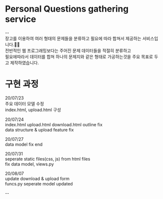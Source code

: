 # Personal Questions gathering service
--<br>
장고를 이용하여 여러 형태의 문제들을 분류하고 필요에 따라 합쳐서 제공하는 서비스입니다.👩‍💻 <br>
전반적인 웹 프로그래밍보다는 주어진 문제 데이터들을 적절히 분류하고 <br>
필요에따라서 데이터를 합쳐 하나의 문제지와 같은 형태로 가공하는것을 주요 목표로 두고 제작하였습니다. <br>


# 구현 과정 <br>

20/07/23 <br>
주요 데이터 모델 수정 <br>
index.html, upload.html 구성 <br>

20/07/24 <br>
index.html upload.html download.html outline fix <br>
data structure & upload feature fix <br>

20/07/27 <br>
data model fix end <br>

20/07/31 <br>
seperate static files(css, js) from html files <br>
fix data model, views.py <br>

20/08/07 <br>
update download & upload form <br>
funcs.py seperate model updated <br>

--
